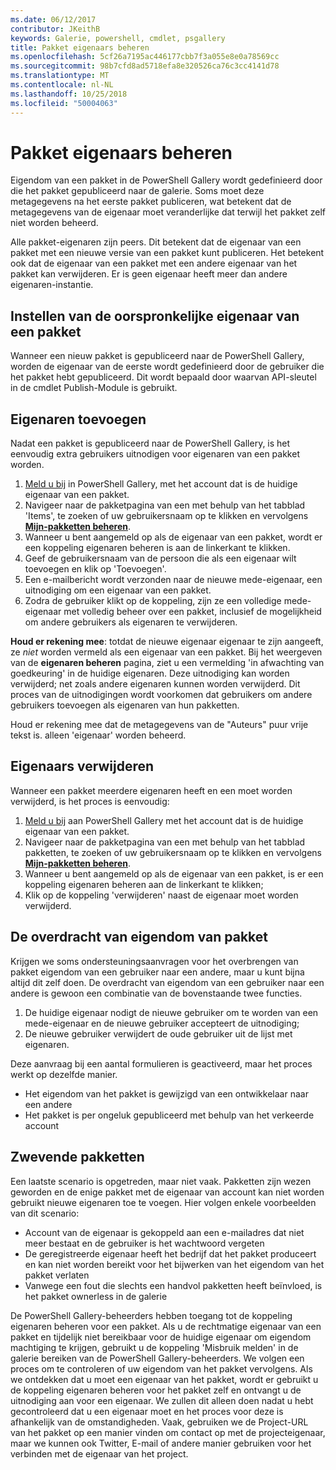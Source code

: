 ```yaml
---
ms.date: 06/12/2017
contributor: JKeithB
keywords: Galerie, powershell, cmdlet, psgallery
title: Pakket eigenaars beheren
ms.openlocfilehash: 5cf26a7195ac446177cbb7f3a055e8e0a78569cc
ms.sourcegitcommit: 98b7cfd8ad5718efa8e320526ca76c3cc4141d78
ms.translationtype: MT
ms.contentlocale: nl-NL
ms.lasthandoff: 10/25/2018
ms.locfileid: "50004063"
---
```

# <a name="managing-package-owners"></a>Pakket eigenaars beheren

Eigendom van een pakket in de PowerShell Gallery wordt gedefinieerd door die het pakket gepubliceerd naar de galerie.
Soms moet deze metagegevens na het eerste pakket publiceren, wat betekent dat de metagegevens van de eigenaar moet veranderlijke dat terwijl het pakket zelf niet worden beheerd.

Alle pakket-eigenaren zijn peers.
Dit betekent dat de eigenaar van een pakket met een nieuwe versie van een pakket kunt publiceren. Het betekent ook dat de eigenaar van een pakket met een andere eigenaar van het pakket kan verwijderen.
Er is geen eigenaar heeft meer dan andere eigenaren-instantie.

## <a name="setting-a-packages-initial-owner"></a>Instellen van de oorspronkelijke eigenaar van een pakket

Wanneer een nieuw pakket is gepubliceerd naar de PowerShell Gallery, worden de eigenaar van de eerste wordt gedefinieerd door de gebruiker die het pakket hebt gepubliceerd. Dit wordt bepaald door waarvan API-sleutel in de cmdlet Publish-Module is gebruikt.

## <a name="adding-owners"></a>Eigenaren toevoegen

Nadat een pakket is gepubliceerd naar de PowerShell Gallery, is het eenvoudig extra gebruikers uitnodigen voor eigenaren van een pakket worden.

1. [Meld u bij](https://powershellgallery.com/users/account/LogOn) in PowerShell Gallery, met het account dat is de huidige eigenaar van een pakket.
2. Navigeer naar de pakketpagina van een met behulp van het tabblad 'Items', te zoeken of uw gebruikersnaam op te klikken en vervolgens [ **Mijn-pakketten beheren**](https://www.powershellgallery.com/account/Packages).
3. Wanneer u bent aangemeld op als de eigenaar van een pakket, wordt er een koppeling eigenaren beheren is aan de linkerkant te klikken.
4. Geef de gebruikersnaam van de persoon die als een eigenaar wilt toevoegen en klik op 'Toevoegen'.
5. Een e-mailbericht wordt verzonden naar de nieuwe mede-eigenaar, een uitnodiging om een eigenaar van een pakket.
6. Zodra de gebruiker klikt op de koppeling, zijn ze een volledige mede-eigenaar met volledig beheer over een pakket, inclusief de mogelijkheid om andere gebruikers als eigenaren te verwijderen.

**Houd er rekening mee**: totdat de nieuwe eigenaar eigenaar te zijn aangeeft, ze *niet* worden vermeld als een eigenaar van een pakket.
Bij het weergeven van de **eigenaren beheren** pagina, ziet u een vermelding 'in afwachting van goedkeuring' in de huidige eigenaren.
Deze uitnodiging kan worden verwijderd; net zoals andere eigenaren kunnen worden verwijderd.
Dit proces van de uitnodigingen wordt voorkomen dat gebruikers om andere gebruikers toevoegen als eigenaren van hun pakketten.

Houd er rekening mee dat de metagegevens van de "Auteurs" puur vrije tekst is. alleen 'eigenaar' worden beheerd.


## <a name="removing-owners"></a>Eigenaars verwijderen

Wanneer een pakket meerdere eigenaren heeft en een moet worden verwijderd, is het proces is eenvoudig:

1. [Meld u bij](https://powershellgallery.com/users/account/LogOn) aan PowerShell Gallery met het account dat is de huidige eigenaar van een pakket.
2. Navigeer naar de pakketpagina van een met behulp van het tabblad pakketten, te zoeken of uw gebruikersnaam op te klikken en vervolgens [ **Mijn-pakketten beheren**](https://www.powershellgallery.com/account/Packages).
3. Wanneer u bent aangemeld op als de eigenaar van een pakket, is er een koppeling eigenaren beheren aan de linkerkant te klikken;
4. Klik op de koppeling 'verwijderen' naast de eigenaar moet worden verwijderd.



## <a name="transferring-package-ownership"></a>De overdracht van eigendom van pakket

Krijgen we soms ondersteuningsaanvragen voor het overbrengen van pakket eigendom van een gebruiker naar een andere, maar u kunt bijna altijd dit zelf doen.
De overdracht van eigendom van een gebruiker naar een andere is gewoon een combinatie van de bovenstaande twee functies.

1. De huidige eigenaar nodigt de nieuwe gebruiker om te worden van een mede-eigenaar en de nieuwe gebruiker accepteert de uitnodiging;
2. De nieuwe gebruiker verwijdert de oude gebruiker uit de lijst met eigenaren.

Deze aanvraag bij een aantal formulieren is geactiveerd, maar het proces werkt op dezelfde manier.

- Het eigendom van het pakket is gewijzigd van een ontwikkelaar naar een andere
- Het pakket is per ongeluk gepubliceerd met behulp van het verkeerde account


## <a name="orphaned-packages"></a>Zwevende pakketten

Een laatste scenario is opgetreden, maar niet vaak.
Pakketten zijn wezen geworden en de enige pakket met de eigenaar van account kan niet worden gebruikt nieuwe eigenaren toe te voegen.
Hier volgen enkele voorbeelden van dit scenario:

- Account van de eigenaar is gekoppeld aan een e-mailadres dat niet meer bestaat en de gebruiker is het wachtwoord vergeten
- De geregistreerde eigenaar heeft het bedrijf dat het pakket produceert en kan niet worden bereikt voor het bijwerken van het eigendom van het pakket verlaten
- Vanwege een fout die slechts een handvol pakketten heeft beïnvloed, is het pakket ownerless in de galerie

De PowerShell Gallery-beheerders hebben toegang tot de koppeling eigenaren beheren voor een pakket.
Als u de rechtmatige eigenaar van een pakket en tijdelijk niet bereikbaar voor de huidige eigenaar om eigendom machtiging te krijgen, gebruikt u de koppeling 'Misbruik melden' in de galerie bereiken van de PowerShell Gallery-beheerders.
We volgen een proces om te controleren of uw eigendom van het pakket vervolgens.
Als we ontdekken dat u moet een eigenaar van het pakket, wordt er gebruikt u de koppeling eigenaren beheren voor het pakket zelf en ontvangt u de uitnodiging aan voor een eigenaar.
We zullen dit alleen doen nadat u hebt gecontroleerd dat u een eigenaar moet en het proces voor deze is afhankelijk van de omstandigheden.
Vaak, gebruiken we de Project-URL van het pakket op een manier vinden om contact op met de projecteigenaar, maar we kunnen ook Twitter, E-mail of andere manier gebruiken voor het verbinden met de eigenaar van het project.
